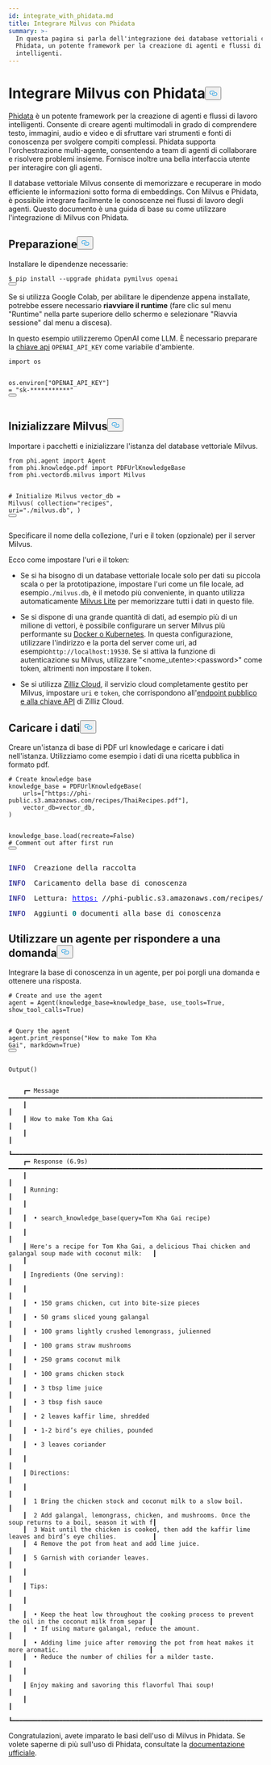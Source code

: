```yaml
---
id: integrate_with_phidata.md
title: Integrare Milvus con Phidata
summary: >-
  In questa pagina si parla dell'integrazione dei database vettoriali con
  Phidata, un potente framework per la creazione di agenti e flussi di lavoro
  intelligenti.
---
```

<h1 id="Integrate-Milvus-with-Phidata" class="common-anchor-header">Integrare Milvus con Phidata<button data-href="#Integrate-Milvus-with-Phidata" class="anchor-icon" translate="no">
      <svg translate="no"
        aria-hidden="true"
        focusable="false"
        height="20"
        version="1.1"
        viewBox="0 0 16 16"
        width="16"
      >
        <path
          fill="#0092E4"
          fill-rule="evenodd"
          d="M4 9h1v1H4c-1.5 0-3-1.69-3-3.5S2.55 3 4 3h4c1.45 0 3 1.69 3 3.5 0 1.41-.91 2.72-2 3.25V8.59c.58-.45 1-1.27 1-2.09C10 5.22 8.98 4 8 4H4c-.98 0-2 1.22-2 2.5S3 9 4 9zm9-3h-1v1h1c1 0 2 1.22 2 2.5S13.98 12 13 12H9c-.98 0-2-1.22-2-2.5 0-.83.42-1.64 1-2.09V6.25c-1.09.53-2 1.84-2 3.25C6 11.31 7.55 13 9 13h4c1.45 0 3-1.69 3-3.5S14.5 6 13 6z"
        ></path>
      </svg>
    </button></h1><p><a href="https://github.com/phidatahq/phidata/tree/main">Phidata</a> è un potente framework per la creazione di agenti e flussi di lavoro intelligenti. Consente di creare agenti multimodali in grado di comprendere testo, immagini, audio e video e di sfruttare vari strumenti e fonti di conoscenza per svolgere compiti complessi. Phidata supporta l'orchestrazione multi-agente, consentendo a team di agenti di collaborare e risolvere problemi insieme. Fornisce inoltre una bella interfaccia utente per interagire con gli agenti.</p>
<p>Il database vettoriale Milvus consente di memorizzare e recuperare in modo efficiente le informazioni sotto forma di embeddings. Con Milvus e Phidata, è possibile integrare facilmente le conoscenze nei flussi di lavoro degli agenti. Questo documento è una guida di base su come utilizzare l'integrazione di Milvus con Phidata.</p>
<h2 id="Preparation" class="common-anchor-header">Preparazione<button data-href="#Preparation" class="anchor-icon" translate="no">
      <svg translate="no"
        aria-hidden="true"
        focusable="false"
        height="20"
        version="1.1"
        viewBox="0 0 16 16"
        width="16"
      >
        <path
          fill="#0092E4"
          fill-rule="evenodd"
          d="M4 9h1v1H4c-1.5 0-3-1.69-3-3.5S2.55 3 4 3h4c1.45 0 3 1.69 3 3.5 0 1.41-.91 2.72-2 3.25V8.59c.58-.45 1-1.27 1-2.09C10 5.22 8.98 4 8 4H4c-.98 0-2 1.22-2 2.5S3 9 4 9zm9-3h-1v1h1c1 0 2 1.22 2 2.5S13.98 12 13 12H9c-.98 0-2-1.22-2-2.5 0-.83.42-1.64 1-2.09V6.25c-1.09.53-2 1.84-2 3.25C6 11.31 7.55 13 9 13h4c1.45 0 3-1.69 3-3.5S14.5 6 13 6z"
        ></path>
      </svg>
    </button></h2><p>Installare le dipendenze necessarie:</p>
<pre><code translate="no" class="language-shell">$ pip install --upgrade phidata pymilvus openai
<button class="copy-code-btn"></button></code></pre>
<div class="alert note">
<p>Se si utilizza Google Colab, per abilitare le dipendenze appena installate, potrebbe essere necessario <strong>riavviare il runtime</strong> (fare clic sul menu "Runtime" nella parte superiore dello schermo e selezionare "Riavvia sessione" dal menu a discesa).</p>
</div>
<p>In questo esempio utilizzeremo OpenAI come LLM. È necessario preparare la <a href="https://platform.openai.com/docs/quickstart">chiave api</a> <code translate="no">OPENAI_API_KEY</code> come variabile d'ambiente.</p>
<pre><code translate="no" class="language-python"><span class="hljs-keyword">import</span> os

os.<span class="hljs-property">environ</span>[<span class="hljs-string">&quot;OPENAI_API_KEY&quot;</span>] = <span class="hljs-string">&quot;sk-***********&quot;</span>
<button class="copy-code-btn"></button></code></pre>
<h2 id="Initalize-Milvus" class="common-anchor-header">Inizializzare Milvus<button data-href="#Initalize-Milvus" class="anchor-icon" translate="no">
      <svg translate="no"
        aria-hidden="true"
        focusable="false"
        height="20"
        version="1.1"
        viewBox="0 0 16 16"
        width="16"
      >
        <path
          fill="#0092E4"
          fill-rule="evenodd"
          d="M4 9h1v1H4c-1.5 0-3-1.69-3-3.5S2.55 3 4 3h4c1.45 0 3 1.69 3 3.5 0 1.41-.91 2.72-2 3.25V8.59c.58-.45 1-1.27 1-2.09C10 5.22 8.98 4 8 4H4c-.98 0-2 1.22-2 2.5S3 9 4 9zm9-3h-1v1h1c1 0 2 1.22 2 2.5S13.98 12 13 12H9c-.98 0-2-1.22-2-2.5 0-.83.42-1.64 1-2.09V6.25c-1.09.53-2 1.84-2 3.25C6 11.31 7.55 13 9 13h4c1.45 0 3-1.69 3-3.5S14.5 6 13 6z"
        ></path>
      </svg>
    </button></h2><p>Importare i pacchetti e inizializzare l'istanza del database vettoriale Milvus.</p>
<pre><code translate="no" class="language-python"><span class="hljs-keyword">from</span> phi.agent <span class="hljs-keyword">import</span> Agent
<span class="hljs-keyword">from</span> phi.knowledge.pdf <span class="hljs-keyword">import</span> PDFUrlKnowledgeBase
<span class="hljs-keyword">from</span> phi.vectordb.milvus <span class="hljs-keyword">import</span> Milvus

<span class="hljs-comment"># Initialize Milvus</span>
vector_db = Milvus(
    collection=<span class="hljs-string">&quot;recipes&quot;</span>,
    uri=<span class="hljs-string">&quot;./milvus.db&quot;</span>,
)
<button class="copy-code-btn"></button></code></pre>
<p>Specificare il nome della collezione, l'uri e il token (opzionale) per il server Milvus.</p>
<p>Ecco come impostare l'uri e il token:</p>
<ul>
<li><p>Se si ha bisogno di un database vettoriale locale solo per dati su piccola scala o per la prototipazione, impostare l'uri come un file locale, ad esempio<code translate="no">./milvus.db</code>, è il metodo più conveniente, in quanto utilizza automaticamente <a href="https://milvus.io/docs/milvus_lite.md">Milvus Lite</a> per memorizzare tutti i dati in questo file.</p></li>
<li><p>Se si dispone di una grande quantità di dati, ad esempio più di un milione di vettori, è possibile configurare un server Milvus più performante su <a href="https://milvus.io/docs/quickstart.md">Docker o Kubernetes</a>. In questa configurazione, utilizzare l'indirizzo e la porta del server come uri, ad esempio<code translate="no">http://localhost:19530</code>. Se si attiva la funzione di autenticazione su Milvus, utilizzare "&lt;nome_utente&gt;:&lt;password&gt;" come token, altrimenti non impostare il token.</p></li>
<li><p>Se si utilizza <a href="https://zilliz.com/cloud">Zilliz Cloud</a>, il servizio cloud completamente gestito per Milvus, impostare <code translate="no">uri</code> e <code translate="no">token</code>, che corrispondono all'<a href="https://docs.zilliz.com/docs/on-zilliz-cloud-console#cluster-details">endpoint pubblico e alla chiave API</a> di Zilliz Cloud.</p></li>
</ul>
<h2 id="Load-data" class="common-anchor-header">Caricare i dati<button data-href="#Load-data" class="anchor-icon" translate="no">
      <svg translate="no"
        aria-hidden="true"
        focusable="false"
        height="20"
        version="1.1"
        viewBox="0 0 16 16"
        width="16"
      >
        <path
          fill="#0092E4"
          fill-rule="evenodd"
          d="M4 9h1v1H4c-1.5 0-3-1.69-3-3.5S2.55 3 4 3h4c1.45 0 3 1.69 3 3.5 0 1.41-.91 2.72-2 3.25V8.59c.58-.45 1-1.27 1-2.09C10 5.22 8.98 4 8 4H4c-.98 0-2 1.22-2 2.5S3 9 4 9zm9-3h-1v1h1c1 0 2 1.22 2 2.5S13.98 12 13 12H9c-.98 0-2-1.22-2-2.5 0-.83.42-1.64 1-2.09V6.25c-1.09.53-2 1.84-2 3.25C6 11.31 7.55 13 9 13h4c1.45 0 3-1.69 3-3.5S14.5 6 13 6z"
        ></path>
      </svg>
    </button></h2><p>Creare un'istanza di base di PDF url knowledage e caricare i dati nell'istanza. Utilizziamo come esempio i dati di una ricetta pubblica in formato pdf.</p>
<pre><code translate="no" class="language-python"><span class="hljs-comment"># Create knowledge base</span>
knowledge_base = PDFUrlKnowledgeBase(
    urls=[<span class="hljs-string">&quot;https://phi-public.s3.amazonaws.com/recipes/ThaiRecipes.pdf&quot;</span>],
    vector_db=vector_db,
)

knowledge_base.load(recreate=<span class="hljs-literal">False</span>)  <span class="hljs-comment"># Comment out after first run</span>
<button class="copy-code-btn"></button></code></pre>
<pre style="white-space:pre;overflow-x:auto;line-height:normal;font-family:Menlo,'DejaVu Sans Mono',consolas,'Courier New',monospace"><span style="color: #000080; text-decoration-color: #000080">INFO </span> Creazione della raccolta</pre>
<pre style="white-space:pre;overflow-x:auto;line-height:normal;font-family:Menlo,'DejaVu Sans Mono',consolas,'Courier New',monospace"><span style="color: #000080; text-decoration-color: #000080">INFO </span> Caricamento della base di conoscenza</pre>
<pre style="white-space:pre;overflow-x:auto;line-height:normal;font-family:Menlo,'DejaVu Sans Mono',consolas,'Courier New',monospace"><span style="color: #000080; text-decoration-color: #000080">INFO </span> Lettura: <span style="color: #0000ff; text-decoration-color: #0000ff; text-decoration: underline">https:</span> //phi-public.s3.amazonaws.com/recipes/ThaiRecipes.pdf</pre>
<pre style="white-space:pre;overflow-x:auto;line-height:normal;font-family:Menlo,'DejaVu Sans Mono',consolas,'Courier New',monospace"><span style="color: #000080; text-decoration-color: #000080">INFO </span> Aggiunti <span style="color: #008080; text-decoration-color: #008080; font-weight: bold">0</span> documenti alla base di conoscenza</pre>
<h2 id="Use-agent-to-response-to-a-question" class="common-anchor-header">Utilizzare un agente per rispondere a una domanda<button data-href="#Use-agent-to-response-to-a-question" class="anchor-icon" translate="no">
      <svg translate="no"
        aria-hidden="true"
        focusable="false"
        height="20"
        version="1.1"
        viewBox="0 0 16 16"
        width="16"
      >
        <path
          fill="#0092E4"
          fill-rule="evenodd"
          d="M4 9h1v1H4c-1.5 0-3-1.69-3-3.5S2.55 3 4 3h4c1.45 0 3 1.69 3 3.5 0 1.41-.91 2.72-2 3.25V8.59c.58-.45 1-1.27 1-2.09C10 5.22 8.98 4 8 4H4c-.98 0-2 1.22-2 2.5S3 9 4 9zm9-3h-1v1h1c1 0 2 1.22 2 2.5S13.98 12 13 12H9c-.98 0-2-1.22-2-2.5 0-.83.42-1.64 1-2.09V6.25c-1.09.53-2 1.84-2 3.25C6 11.31 7.55 13 9 13h4c1.45 0 3-1.69 3-3.5S14.5 6 13 6z"
        ></path>
      </svg>
    </button></h2><p>Integrare la base di conoscenza in un agente, per poi porgli una domanda e ottenere una risposta.</p>
<pre><code translate="no" class="language-python"><span class="hljs-comment"># Create and use the agent</span>
agent = Agent(knowledge_base=knowledge_base, use_tools=<span class="hljs-literal">True</span>, show_tool_calls=<span class="hljs-literal">True</span>)

<span class="hljs-comment"># Query the agent</span>
agent.print_response(<span class="hljs-string">&quot;How to make Tom Kha Gai&quot;</span>, markdown=<span class="hljs-literal">True</span>)
<button class="copy-code-btn"></button></code></pre>
<pre><code translate="no">Output()
</code></pre>
<pre style="white-space:pre;overflow-x:auto;line-height:normal;font-family:Menlo,'DejaVu Sans Mono',consolas,'Courier New',monospace"></pre>
<pre><code translate="no">    ┏━ Message ━━━━━━━━━━━━━━━━━━━━━━━━━━━━━━━━━━━━━━━━━━━━━━━━━━━━━━━━━━━━━━━━━━━━━━━━━━━━━━━━━━━━━━━━━━━━━┓
    ┃                                                                                                       ┃
    ┃ How to make Tom Kha Gai                                                                               ┃
    ┃                                                                                                       ┃
    ┗━━━━━━━━━━━━━━━━━━━━━━━━━━━━━━━━━━━━━━━━━━━━━━━━━━━━━━━━━━━━━━━━━━━━━━━━━━━━━━━━━━━━━━━━━━━━━━━━━━━━━━━┛
    ┏━ Response (6.9s) ━━━━━━━━━━━━━━━━━━━━━━━━━━━━━━━━━━━━━━━━━━━━━━━━━━━━━━━━━━━━━━━━━━━━━━━━━━━━━━━━━━━━━┓
    ┃                                                                                                       ┃
    ┃ Running:                                                                                              ┃
    ┃                                                                                                       ┃
    ┃  • search_knowledge_base(query=Tom Kha Gai recipe)                                                    ┃
    ┃                                                                                                       ┃
    ┃ Here's a recipe for Tom Kha Gai, a delicious Thai chicken and galangal soup made with coconut milk:   ┃
    ┃                                                                                                       ┃
    ┃ Ingredients (One serving):                                                                            ┃
    ┃                                                                                                       ┃
    ┃  • 150 grams chicken, cut into bite-size pieces                                                       ┃
    ┃  • 50 grams sliced young galangal                                                                     ┃
    ┃  • 100 grams lightly crushed lemongrass, julienned                                                    ┃
    ┃  • 100 grams straw mushrooms                                                                          ┃
    ┃  • 250 grams coconut milk                                                                             ┃
    ┃  • 100 grams chicken stock                                                                            ┃
    ┃  • 3 tbsp lime juice                                                                                  ┃
    ┃  • 3 tbsp fish sauce                                                                                  ┃
    ┃  • 2 leaves kaffir lime, shredded                                                                     ┃
    ┃  • 1-2 bird’s eye chilies, pounded                                                                    ┃
    ┃  • 3 leaves coriander                                                                                 ┃
    ┃                                                                                                       ┃
    ┃ Directions:                                                                                           ┃
    ┃                                                                                                       ┃
    ┃  1 Bring the chicken stock and coconut milk to a slow boil.                                           ┃
    ┃  2 Add galangal, lemongrass, chicken, and mushrooms. Once the soup returns to a boil, season it with f┃
    ┃  3 Wait until the chicken is cooked, then add the kaffir lime leaves and bird’s eye chilies.          ┃
    ┃  4 Remove the pot from heat and add lime juice.                                                       ┃
    ┃  5 Garnish with coriander leaves.                                                                     ┃
    ┃                                                                                                       ┃
    ┃ Tips:                                                                                                 ┃
    ┃                                                                                                       ┃
    ┃  • Keep the heat low throughout the cooking process to prevent the oil in the coconut milk from separ ┃
    ┃  • If using mature galangal, reduce the amount.                                                       ┃
    ┃  • Adding lime juice after removing the pot from heat makes it more aromatic.                         ┃
    ┃  • Reduce the number of chilies for a milder taste.                                                   ┃
    ┃                                                                                                       ┃
    ┃ Enjoy making and savoring this flavorful Thai soup!                                                   ┃
    ┃                                                                                                       ┃
    ┗━━━━━━━━━━━━━━━━━━━━━━━━━━━━━━━━━━━━━━━━━━━━━━━━━━━━━━━━━━━━━━━━━━━━━━━━━━━━━━━━━━━━━━━━━━━━━━━━━━━━━━━┛
</code></pre>
<p>Congratulazioni, avete imparato le basi dell'uso di Milvus in Phidata. Se volete saperne di più sull'uso di Phidata, consultate la <a href="https://docs.phidata.com/introduction">documentazione ufficiale</a>.</p>
